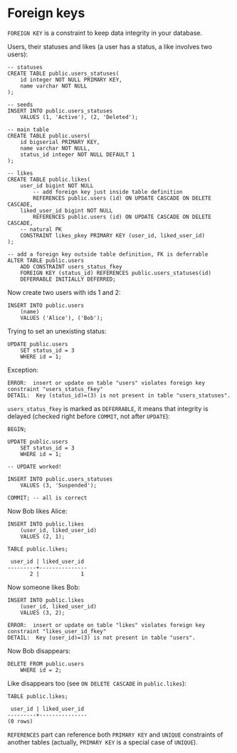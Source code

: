 Foreign keys
============

`FOREIGN KEY` is a constraint to keep data integrity in your database.

Users, their statuses and likes (a user has a status, a like involves two users):

    -- statuses
    CREATE TABLE public.users_statuses(
        id integer NOT NULL PRIMARY KEY,
        name varchar NOT NULL
    );

    -- seeds
    INSERT INTO public.users_statuses
        VALUES (1, 'Active'), (2, 'Deleted');

    -- main table
    CREATE TABLE public.users(
        id bigserial PRIMARY KEY,
        name varchar NOT NULL,
        status_id integer NOT NULL DEFAULT 1
    );

    -- likes
    CREATE TABLE public.likes(
        user_id bigint NOT NULL
            -- add foreign key just inside table definition
            REFERENCES public.users (id) ON UPDATE CASCADE ON DELETE CASCADE,
        liked_user_id bigint NOT NULL
            REFERENCES public.users (id) ON UPDATE CASCADE ON DELETE CASCADE,
        -- natural PK
        CONSTRAINT likes_pkey PRIMARY KEY (user_id, liked_user_id)
    );

    -- add a foreign key outside table definition, FK is deferrable
    ALTER TABLE public.users
        ADD CONSTRAINT users_status_fkey
        FOREIGN KEY (status_id) REFERENCES public.users_statuses(id)
        DEFERRABLE INITIALLY DEFERRED;

Now create two users with ids 1 and 2:

    INSERT INTO public.users
        (name)
        VALUES ('Alice'), ('Bob');

Trying to set an unexisting status:

    UPDATE public.users
        SET status_id = 3
        WHERE id = 1;

Exception:

    ERROR:  insert or update on table "users" violates foreign key constraint "users_status_fkey"
    DETAIL:  Key (status_id)=(3) is not present in table "users_statuses".

`users_status_fkey` is marked as `DEFERRABLE`, it means that integrity is delayed (checked right before `COMMIT`, not after `UPDATE`):

    BEGIN;

    UPDATE public.users
        SET status_id = 3
        WHERE id = 1;

    -- UPDATE worked!

    INSERT INTO public.users_statuses
        VALUES (3, 'Suspended');

    COMMIT; -- all is correct

Now Bob likes Alice:

    INSERT INTO public.likes
        (user_id, liked_user_id)
        VALUES (2, 1);

    TABLE public.likes;

     user_id | liked_user_id
    ---------+---------------
           2 |             1

Now someone likes Bob:

    INSERT INTO public.likes
        (user_id, liked_user_id)
        VALUES (3, 2);

    ERROR:  insert or update on table "likes" violates foreign key constraint "likes_user_id_fkey"
    DETAIL:  Key (user_id)=(3) is not present in table "users".

Now Bob disappears:

    DELETE FROM public.users
        WHERE id = 2;

Like disappears too (see `ON DELETE CASCADE` in `public.likes`):

    TABLE public.likes;

     user_id | liked_user_id
    ---------+---------------
    (0 rows)

`REFERENCES` part can reference both `PRIMARY KEY` and `UNIQUE` constraints of another tables (actually, `PRIMARY KEY` is a special case of `UNIQUE`).


